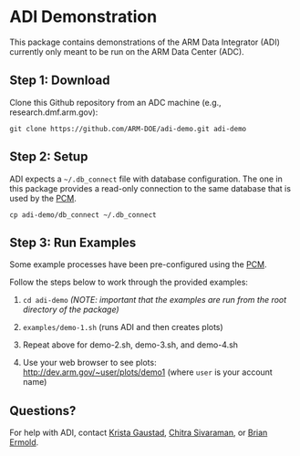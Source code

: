 # ADI Demonstration

This package contains demonstrations of the ARM Data Integrator (ADI) currently only meant to be run on the ARM Data Center (ADC).

## Step 1: Download

Clone this Github repository from an ADC machine (e.g., research.dmf.arm.gov):

```
git clone https://github.com/ARM-DOE/adi-demo.git adi-demo
```

## Step 2: Setup

ADI expects a `~/.db_connect` file with database configuration.  The one in this package provides a read-only connection to the same database that is used by the [PCM](https://engineering.arm.gov/pcm).

```
cp adi-demo/db_connect ~/.db_connect
```

## Step 3: Run Examples

Some example processes have been pre-configured using the [PCM](https://engineering.arm.gov/pcm).

Follow the steps below to work through the provided examples:

1. `cd adi-demo` *(NOTE: important that the examples are run from the root directory of the package)*

1. `examples/demo-1.sh` (runs ADI and then creates plots)

1. Repeat above for demo-2.sh, demo-3.sh, and demo-4.sh

1. Use your web browser to see plots: http://dev.arm.gov/~user/plots/demo1 (where `user` is your account name)

## Questions?

For help with ADI, contact [Krista Gaustad](mailto:krista.gaustad@pnnl.gov), [Chitra Sivaraman](mailto:chitra.sivaraman@pnnl.gov), or [Brian Ermold](mailto:brian.ermold@pnnl.gov).